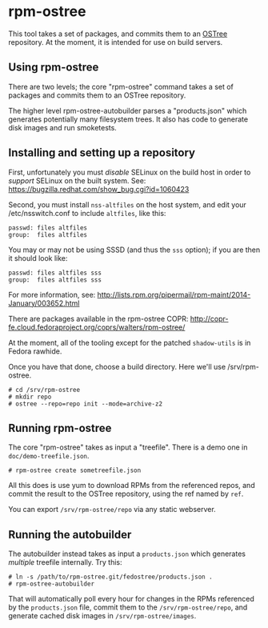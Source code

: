 rpm-ostree
==========

This tool takes a set of packages, and commits them to an
[OSTree](https://wiki.gnome.org/Projects/OSTree) repository.  At the
moment, it is intended for use on build servers.

Using rpm-ostree
----------------

There are two levels; the core "rpm-ostree" command takes a set of
packages and commits them to an OSTree repository.

The higher level rpm-ostree-autobuilder parses a "products.json" which
generates potentially many filesystem trees.  It also has code to
generate disk images and run smoketests.


Installing and setting up a repository
--------------------------------------

First, unfortunately you must *disable* SELinux on the build host in
order to *support* SELinux on the built system.  See:
https://bugzilla.redhat.com/show_bug.cgi?id=1060423

Second, you must install `nss-altfiles` on the host system, and
edit your /etc/nsswitch.conf to include `altfiles`, like this:

	passwd: files altfiles 
	group:  files altfiles

You may or may not be using SSSD (and thus the `sss` option); if you
are then it should look like:

	passwd: files altfiles sss
	group:  files altfiles sss

For more information, see:
http://lists.rpm.org/pipermail/rpm-maint/2014-January/003652.html

There are packages available in the rpm-ostree COPR:
http://copr-fe.cloud.fedoraproject.org/coprs/walters/rpm-ostree/

At the moment, all of the tooling except for the patched
`shadow-utils` is in Fedora rawhide.

Once you have that done, choose a build directory.  Here we'll use
/srv/rpm-ostree.

	# cd /srv/rpm-ostree
	# mkdir repo
	# ostree --repo=repo init --mode=archive-z2


Running rpm-ostree
------------------

The core "rpm-ostree" takes as input a "treefile".  There is a demo
one in `doc/demo-treefile.json`.

	# rpm-ostree create sometreefile.json

All this does is use yum to download RPMs from the referenced repos,
and commit the result to the OSTree repository, using the ref named by
`ref`.

You can export `/srv/rpm-ostree/repo` via any static webserver.

Running the autobuilder
-----------------------

The autobuilder instead takes as input a `products.json` which
generates *multiple* treefile internally.  Try this:

	# ln -s /path/to/rpm-ostree.git/fedostree/products.json .
	# rpm-ostree-autobuilder

That will automatically poll every hour for changes in the RPMs
referenced by the `products.json` file, commit them to the
`/srv/rpm-ostree/repo`, and generate cached disk images in
`/srv/rpm-ostree/images`.

